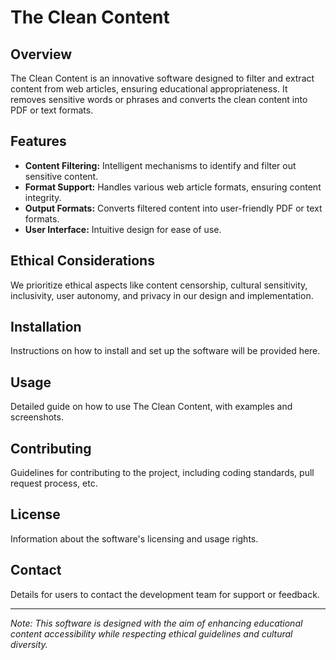 # The Clean Content

## Overview
The Clean Content is an innovative software designed to filter and extract content from web articles, ensuring educational appropriateness. It removes sensitive words or phrases and converts the clean content into PDF or text formats.

## Features
- **Content Filtering:** Intelligent mechanisms to identify and filter out sensitive content.
- **Format Support:** Handles various web article formats, ensuring content integrity.
- **Output Formats:** Converts filtered content into user-friendly PDF or text formats.
- **User Interface:** Intuitive design for ease of use.

## Ethical Considerations
We prioritize ethical aspects like content censorship, cultural sensitivity, inclusivity, user autonomy, and privacy in our design and implementation.

## Installation
Instructions on how to install and set up the software will be provided here.

## Usage
Detailed guide on how to use The Clean Content, with examples and screenshots.

## Contributing
Guidelines for contributing to the project, including coding standards, pull request process, etc.

## License
Information about the software's licensing and usage rights.

## Contact
Details for users to contact the development team for support or feedback.

---

*Note: This software is designed with the aim of enhancing educational content accessibility while respecting ethical guidelines and cultural diversity.*
